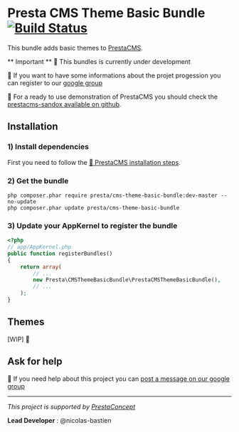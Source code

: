 Presta CMS Theme Basic Bundle  [![Build Status](https://secure.travis-ci.org/prestaconcept/PrestaCMSThemeBasicBundle.png)](http://travis-ci.org/prestaconcept/PrestaCMSThemeBasicBundle)
=============

This bundle adds basic themes to [PrestaCMS][1].

** Important ** :construction: This bundles is currently under development

:speech_balloon: If you want to have some informations about the projet progession you can register to our [google group][3]

:book: For a ready to use demonstration of PrestaCMS you should check the [prestacms-sandox available on github][2].

## Installation ##

### 1) Install dependencies

First you need to follow the [ :book: PrestaCMS installation steps][1].

### 2) Get the bundle

    php composer.phar require presta/cms-theme-basic-bundle:dev-master --no-update
    php composer.phar update presta/cms-theme-basic-bundle

### 3) Update your AppKernel to register the bundle

```php
<?php
// app/AppKernel.php
public function registerBundles()
{
    return array(
        // ...
        new Presta\CMSThemeBasicBundle\PrestaCMSThemeBasicBundle(),
        // ...
    );
}
```

## Themes

[WIP] :construction:

## Ask for help ##

:speech_balloon: If you need help about this project you can [post a message on our google group][3]



---

*This project is supported by [PrestaConcept](http://www.prestaconcept.net)*

**Lead Developer** : @nicolas-bastien

[1]: https://github.com/prestaconcept/PrestaCMSCoreBundle
[2]: https://github.com/prestaconcept/prestacms-sandbox
[3]: https://groups.google.com/forum/?hl=fr&fromgroups#!forum/prestacms-devs
